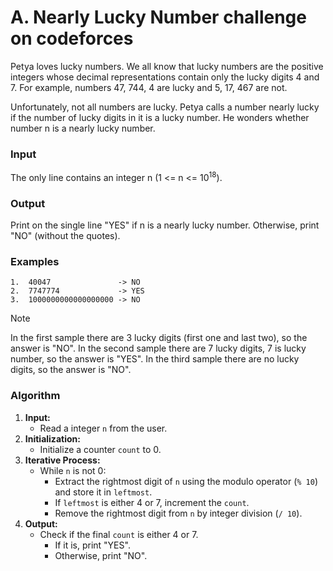 # A. Nearly Lucky Number challenge on codeforces

Petya loves lucky numbers. We all know that lucky numbers are the positive integers whose decimal representations contain only the lucky digits 4 and 7. For example, numbers 47, 744, 4 are lucky and 5, 17, 467 are not.

Unfortunately, not all numbers are lucky. Petya calls a number nearly lucky if the number of lucky digits in it is a lucky number. He wonders whether number n is a nearly lucky number.

### Input

The only line contains an integer n (1 <= n <= 10<sup>18</sup>).

### Output

Print on the single line "YES" if n is a nearly lucky number. Otherwise, print "NO" (without the quotes).

### Examples

```plaintext
1.  40047               -> NO
2.  7747774             -> YES
3.  1000000000000000000 -> NO
```

> [!NOTE]
> In the first sample there are 3 lucky digits (first one and last two), so the answer is "NO".
> In the second sample there are 7 lucky digits, 7 is lucky number, so the answer is "YES".
> In the third sample there are no lucky digits, so the answer is "NO".

### Algorithm

1. **Input:**
    - Read a integer `n` from the user.
2. **Initialization:**
    - Initialize a counter `count` to 0.
3. **Iterative Process:**
    - While `n` is not 0:
        - Extract the rightmost digit of `n` using the modulo operator (`% 10`) and store it in `leftmost`.
        - If `leftmost` is either 4 or 7, increment the `count`.
        - Remove the rightmost digit from `n` by integer division (`/ 10`).
4. **Output:**
    - Check if the final `count` is either 4 or 7.
        - If it is, print "YES".
        - Otherwise, print "NO".


